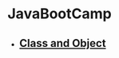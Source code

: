 # JavaBootCamp
* ## [Class and Object](https://github.com/abhivashist/JavaBootCamp/blob/master/src/Class_Object_Demo.java)
